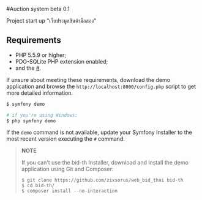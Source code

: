 #Auction system beta 0.1

Project start up "เว็บประมูลสินค้ามือสอง"

## Requirements

  * PHP 5.5.9 or higher;
  * PDO-SQLite PHP extension enabled;
  * and the [#](https://#).

If unsure about meeting these requirements, download the demo application and
browse the `http://localhost:8000/config.php` script to get more detailed
information.


```bash
$ symfony demo

# if you're using Windows:
$ php symfony demo
```

If the `demo` command is not available, update your Symfony Installer to the
most recent version executing the `#` command.

> **NOTE**
>
> If you can't use the bid-th Installer, download and install the demo
> application using Git and Composer:
>
>     $ git clone https://github.com/zixsorus/web_bid_thai bid-th
>     $ cd bid-th/
>     $ composer install --no-interaction
